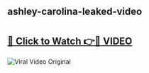 ## ashley-carolina-leaked-video 

# <h2><a href="http://freeplayer.one?title=ashley-carolina-leaked-video&ref=21J">🔗 Click to Watch 👉🔴 VIDEO</a></h2>

<a href="http://freeplayer.one?title=ashley-carolina-leaked-video&ref=21J" rel="nofollow" data-target="animated-image.originalLink"><img src="https://i.ibb.co.com/xMMVF88/686577567.gif" alt="Viral Video Original" style="max-width: 100%; display: inline-block;" data-target="animated-image.originalImage"></a>

